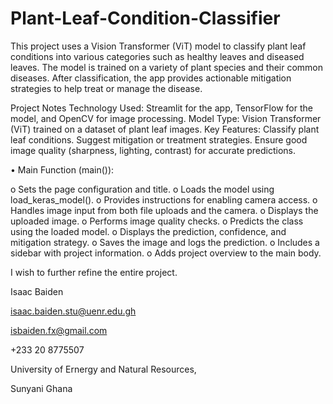 # Plant-Leaf-Condition-Classifier
This project uses a Vision Transformer (ViT) model to classify plant leaf conditions into various categories such as healthy leaves and diseased leaves. The model is trained on a variety of plant species and their common diseases. After classification, the app provides actionable mitigation strategies to help treat or manage the disease.

Project Notes
Technology Used: Streamlit for the app, TensorFlow for the model, and OpenCV for image processing.
Model Type: Vision Transformer (ViT) trained on a dataset of plant leaf images.
Key Features:
Classify plant leaf conditions.
Suggest mitigation or treatment strategies.
Ensure good image quality (sharpness, lighting, contrast) for accurate predictions.

•	Main Function (main()):

o	Sets the page configuration and title.
o	Loads the model using load_keras_model().
o	Provides instructions for enabling camera access.
o	Handles image input from both file uploads and the camera.
o	Displays the uploaded image.
o	Performs image quality checks.
o	Predicts the class using the loaded model.
o	Displays the prediction, confidence, and mitigation strategy.
o	Saves the image and logs the prediction.
o	Includes a sidebar with project information.
o	Adds project overview to the main body.

I wish to further refine the entire project.

Isaac Baiden

isaac.baiden.stu@uenr.edu.gh

isbaiden.fx@gmail.com

+233 20 8775507

University of Ernergy and Natural Resources, 

Sunyani Ghana

